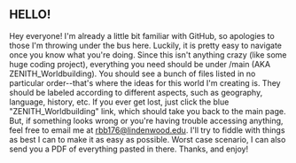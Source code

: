 ## HELLO! ##
Hey everyone! I'm already a little bit familiar with GitHub, so apologies to those I'm throwing under the bus here. Luckily, it is pretty easy to navigate once you know what you're doing. Since this isn't anything crazy (like some huge coding project), everything you need should be under /main (AKA ZENITH_Worldbuilding). You should see a bunch of files listed in no particular order--that's where the ideas for this world I'm creating is. They should be labeled according to different aspects, such as geography, language, history, etc. If you ever get lost, just click the blue "ZENITH_Worldbuilding" link, which should take you back to the main page. But, if something looks wrong or you're having trouble accessing anything, feel free to email me at rbb176@lindenwood.edu. I'll try to fiddle with things as best I can to make it as easy as possible. Worst case scenario, I can also send you a PDF of everything pasted in there. Thanks, and enjoy!
